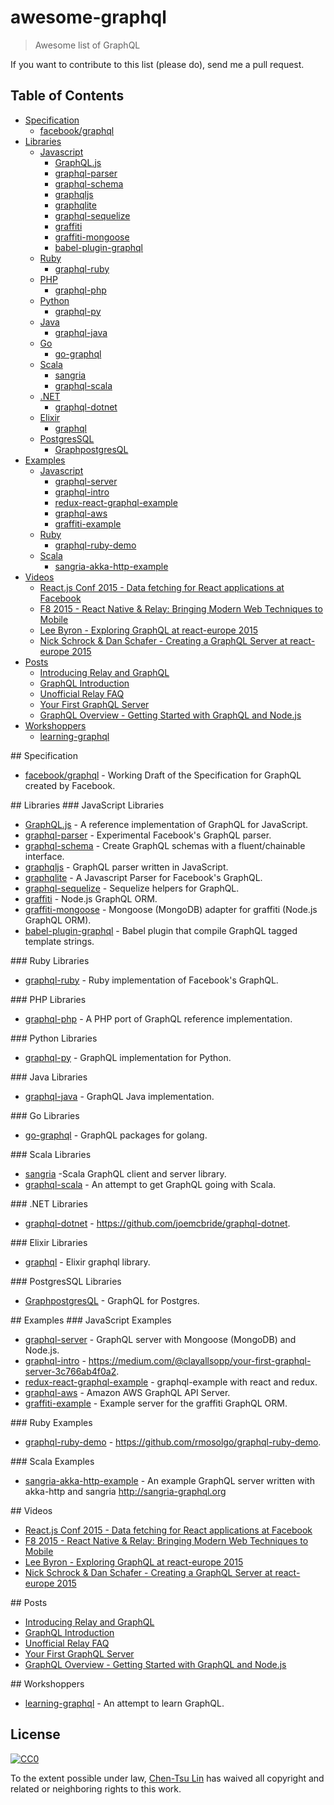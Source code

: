 # awesome-graphql

> Awesome list of GraphQL

If you want to contribute to this list (please do), send me a pull request.

## Table of Contents

<!-- MarkdownTOC depth=4 -->

- [Specification](#spec)
    - [facebook/graphql](http://facebook.github.io/graphql/)
- [Libraries](#lib)
    - [Javascript](#lib-js)
        - [GraphQL.js](https://github.com/graphql/graphql-js)
        - [graphql-parser](https://github.com/ooflorent/graphql-parser)
        - [graphql-schema](https://github.com/devknoll/graphql-schema)
        - [graphqljs](https://github.com/cobbweb/graphqljs)
        - [graphqlite](https://github.com/madjam002/graphqlite)
        - [graphql-sequelize](https://github.com/mickhansen/graphql-sequelize)
        - [graffiti](https://github.com/RisingStack/graffiti)
        - [graffiti-mongoose](https://github.com/RisingStack/graffiti-mongoose)
        - [babel-plugin-graphql](https://github.com/ooflorent/babel-plugin-graphql)
    - [Ruby](#lib-rb)
        - [graphql-ruby](https://github.com/rmosolgo/graphql-ruby)
    - [PHP](#lib-php)
        - [graphql-php](https://github.com/webonyx/graphql-php)
    - [Python](#lib-py)
        - [graphql-py](https://github.com/dittos/graphql-py)
    - [Java](#lib-java)
        - [graphql-java](https://github.com/andimarek/graphql-java)
    - [Go](#lib-go)
        - [go-graphql](https://github.com/cryptix/go-graphql)
    - [Scala](#lib-scala)
        - [sangria](https://github.com/OlegIlyenko/sangria)
        - [graphql-scala](https://github.com/hrosenhorn/graphql-scala)
    - [.NET](#lib-dotnet)
        - [graphql-dotnet](https://github.com/joemcbride/graphql-dotnet)
    - [Elixir](#lib-elixir)
        - [graphql](https://github.com/asonge/graphql)
    - [PostgresSQL](#lib-pgsql)
        - [GraphpostgresQL](https://github.com/solidsnack/GraphpostgresQL)
- [Examples](#example)
    - [Javascript](#example-js)
        - [graphql-server](https://github.com/RisingStack/graphql-server)
        - [graphql-intro](https://github.com/clayallsopp/graphql-intro)
        - [redux-react-graphql-example](https://github.com/gyzerok/redux-react-graphql-example)
        - [graphql-aws](https://github.com/redbadger/graphql-aws)
        - [graffiti-example](https://github.com/RisingStack/graffiti-example)
    - [Ruby](#example-rb)
        - [graphql-ruby-demo](https://github.com/rmosolgo/graphql-ruby-demo)
    - [Scala](#example-scala)
        - [sangria-akka-http-example](https://github.com/sangria-graphql/sangria-akka-http-example)
- [Videos](#video)
    - [React.js Conf 2015 - Data fetching for React applications at Facebook](https://www.youtube.com/watch?v=9sc8Pyc51uU)
    - [F8 2015 - React Native & Relay: Bringing Modern Web Techniques to Mobile](https://www.youtube.com/watch?v=X6YbAKiLCLU)
    - [Lee Byron - Exploring GraphQL at react-europe 2015](https://www.youtube.com/watch?v=WQLzZf34FJ8)
    - [Nick Schrock & Dan Schafer - Creating a GraphQL Server at react-europe 2015](https://www.youtube.com/watch?v=gY48GW87Feo)
- [Posts](#post)
    - [Introducing Relay and GraphQL](https://facebook.github.io/react/blog/2015/02/20/introducing-relay-and-graphql.html)
    - [GraphQL Introduction](http://facebook.github.io/react/blog/2015/05/01/graphql-introduction.html)
    - [Unofficial Relay FAQ](https://gist.github.com/wincent/598fa75e22bdfa44cf47)
    - [Your First GraphQL Server](https://medium.com/@clayallsopp/your-first-graphql-server-3c766ab4f0a2)
    - [GraphQL Overview - Getting Started with GraphQL and Node.js](https://blog.risingstack.com/graphql-overview-getting-started-with-graphql-and-nodejs/)
- [Workshoppers](#workshopper)
    - [learning-graphql](https://github.com/mugli/learning-graphql)

<!-- /MarkdownTOC -->

<a name="spec" />
## Specification

* [facebook/graphql](http://facebook.github.io/graphql/) - Working Draft of the Specification for GraphQL created by Facebook.

<a name="lib" />
## Libraries

<a name="lib-js" />
### JavaScript Libraries

* [GraphQL.js](https://github.com/graphql/graphql-js) - A reference implementation of GraphQL for JavaScript.
* [graphql-parser](https://github.com/ooflorent/graphql-parser) - Experimental Facebook's GraphQL parser.
* [graphql-schema](https://github.com/devknoll/graphql-schema) - Create GraphQL schemas with a fluent/chainable interface.
* [graphqljs](https://github.com/cobbweb/graphqljs) - GraphQL parser written in JavaScript.
* [graphqlite](https://github.com/madjam002/graphqlite) - A Javascript Parser for Facebook's GraphQL.
* [graphql-sequelize](https://github.com/mickhansen/graphql-sequelize) - Sequelize helpers for GraphQL.
* [graffiti](https://github.com/RisingStack/graffiti) - Node.js GraphQL ORM.
* [graffiti-mongoose](https://github.com/RisingStack/graffiti-mongoose) - Mongoose (MongoDB) adapter for graffiti (Node.js GraphQL ORM).
* [babel-plugin-graphql](https://github.com/ooflorent/babel-plugin-graphql) - Babel plugin that compile GraphQL tagged template strings.
 
<a name="lib-rb" />
### Ruby Libraries

* [graphql-ruby](https://github.com/rmosolgo/graphql-ruby) - Ruby implementation of Facebook's GraphQL.

<a name="lib-php" />
### PHP Libraries

* [graphql-php](https://github.com/webonyx/graphql-php) - A PHP port of GraphQL reference implementation.

<a name="lib-py" />
### Python Libraries

* [graphql-py](https://github.com/dittos/graphql-py) - GraphQL implementation for Python.

<a name="lib-java" />
### Java Libraries

* [graphql-java](https://github.com/andimarek/graphql-java) - GraphQL Java implementation.

<a name="lib-go" />
### Go Libraries

* [go-graphql](https://github.com/cryptix/go-graphql) - GraphQL packages for golang.

<a name="lib-scala" />
### Scala Libraries

* [sangria](https://github.com/OlegIlyenko/sangria) -Scala GraphQL client and server library.
* [graphql-scala](https://github.com/hrosenhorn/graphql-scala) - An attempt to get GraphQL going with Scala.

<a name="lib-dotnet" />
### .NET Libraries

* [graphql-dotnet](https://github.com/joemcbride/graphql-dotnet) - https://github.com/joemcbride/graphql-dotnet.

<a name="lib-elixir" />
### Elixir Libraries
        
* [graphql](https://github.com/asonge/graphql) - Elixir graphql library.

<a name="lib-pgsql" />
### PostgresSQL Libraries

* [GraphpostgresQL](https://github.com/solidsnack/GraphpostgresQL) - GraphQL for Postgres.

<a name="example" />
## Examples

<a name="example-js" />
### JavaScript Examples

* [graphql-server](https://github.com/RisingStack/graphql-server) - GraphQL server with Mongoose (MongoDB) and Node.js.
* [graphql-intro](https://github.com/clayallsopp/graphql-intro) - https://medium.com/@clayallsopp/your-first-graphql-server-3c766ab4f0a2.
* [redux-react-graphql-example](https://github.com/gyzerok/redux-react-graphql-example) - graphql-example with react and redux.
* [graphql-aws](https://github.com/redbadger/graphql-aws) - Amazon AWS GraphQL API Server.
* [graffiti-example](https://github.com/RisingStack/graffiti-example) - Example server for the graffiti GraphQL ORM.

<a name="example-rb" />
### Ruby Examples

* [graphql-ruby-demo](https://github.com/rmosolgo/graphql-ruby-demo) - https://github.com/rmosolgo/graphql-ruby-demo.

<a name="example-scala" />
### Scala Examples

* [sangria-akka-http-example](https://github.com/sangria-graphql/sangria-akka-http-example) - An example GraphQL server written with akka-http and sangria http://sangria-graphql.org

<a name="video" />
## Videos

* [React.js Conf 2015 - Data fetching for React applications at Facebook](https://www.youtube.com/watch?v=9sc8Pyc51uU)
* [F8 2015 - React Native & Relay: Bringing Modern Web Techniques to Mobile](https://www.youtube.com/watch?v=X6YbAKiLCLU)
* [Lee Byron - Exploring GraphQL at react-europe 2015](https://www.youtube.com/watch?v=WQLzZf34FJ8)
* [Nick Schrock & Dan Schafer - Creating a GraphQL Server at react-europe 2015](https://www.youtube.com/watch?v=gY48GW87Feo)

<a name="post" />
## Posts

* [Introducing Relay and GraphQL](https://facebook.github.io/react/blog/2015/02/20/introducing-relay-and-graphql.html)
* [GraphQL Introduction](http://facebook.github.io/react/blog/2015/05/01/graphql-introduction.html)
* [Unofficial Relay FAQ](https://gist.github.com/wincent/598fa75e22bdfa44cf47)
* [Your First GraphQL Server](https://medium.com/@clayallsopp/your-first-graphql-server-3c766ab4f0a2)
* [GraphQL Overview - Getting Started with GraphQL and Node.js](https://blog.risingstack.com/graphql-overview-getting-started-with-graphql-and-nodejs/)

<a name="workshopper" />
## Workshoppers

* [learning-graphql](https://github.com/mugli/learning-graphql) - An attempt to learn GraphQL.

## License

[![CC0](http://i.creativecommons.org/p/zero/1.0/88x31.png)](http://creativecommons.org/publicdomain/zero/1.0/)

To the extent possible under law, [Chen-Tsu Lin](https://github.com/chentsulin) has waived all copyright and related or neighboring rights to this work.

